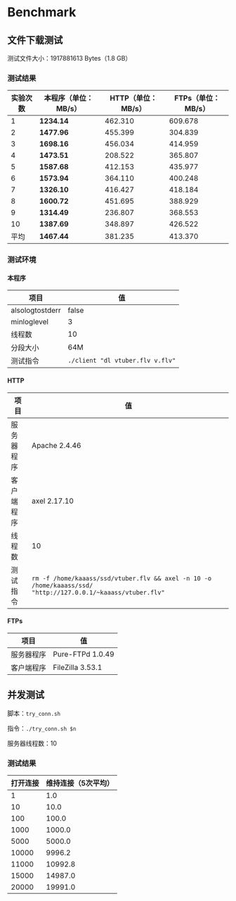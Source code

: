 # **Benchmark**

## 文件下载测试

测试文件大小：1917881613 Bytes（1.8 GB）

### 测试结果

| 实验次数 | 本程序（单位：MB/s） | HTTP（单位：MB/s） | FTPs（单位：MB/s） |
| -------- | -------------------- | ------------------ | ------------------ |
| 1        | **1234.14**          | 462.310            | 609.678            |
| 2        | **1477.96**          | 455.399            | 304.839            |
| 3        | **1698.16**          | 456.034            | 414.959            |
| 4        | **1473.51**          | 208.522            | 365.807            |
| 5        | **1587.68**          | 412.153            | 435.977            |
| 6        | **1573.94**          | 364.110            | 400.248            |
| 7        | **1326.10**          | 416.427            | 418.184            |
| 8        | **1600.72**          | 451.695            | 388.929            |
| 9        | **1314.49**          | 236.807            | 368.553            |
| 10       | **1387.69**          | 348.897            | 426.522            |
| 平均     | **1467.44**          | 381.235            | 413.370            |

### 测试环境

#### 本程序

| 项目            | 值                               |
| --------------- | -------------------------------- |
| alsologtostderr | false                            |
| minloglevel     | 3                                |
| 线程数          | 10                               |
| 分段大小        | 64M                              |
| 测试指令        | `./client "dl vtuber.flv v.flv"` |

#### HTTP

| 项目       | 值                                                           |
| ---------- | ------------------------------------------------------------ |
| 服务器程序 | Apache 2.4.46                                                |
| 客户端程序 | axel 2.17.10                                                 |
| 线程数     | 10                                                           |
| 测试指令   | `rm -f /home/kaaass/ssd/vtuber.flv && axel -n 10 -o /home/kaaass/ssd/ "http://127.0.0.1/~kaaass/vtuber.flv"` |

#### FTPs

| 项目       | 值               |
| ---------- | ---------------- |
| 服务器程序 | Pure-FTPd 1.0.49 |
| 客户端程序 | FileZilla 3.53.1 |

## 并发测试

脚本：`try_conn.sh`

指令：`./try_conn.sh $n`

服务器线程数：10

### 测试结果

| 打开连接 | 维持连接（5次平均） |
| -------- | ------------------- |
| 1        | 1.0                 |
| 10       | 10.0                |
| 100      | 100.0               |
| 1000     | 1000.0              |
| 5000     | 5000.0              |
| 10000    | 9996.2              |
| 11000    | 10992.8             |
| 15000    | 14987.0             |
| 20000    | 19991.0             |

